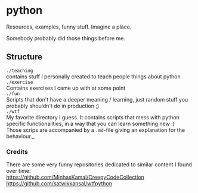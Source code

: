 # python
Resources, examples, funny stuff. Imagine a place.

Somebody probably did those things before me.  

## Structure
`./teaching`  
contains stuff I personally created to teach people things about python  
`./exercise`  
Contains exercises I came up with at some point  
`./fun`  
Scripts that don't have a deeper meaning / learning, just random stuff you probably shouldn't do in production ;)  
`./wtf`  
My favorite directory I guess. It contains scripts that mess with python specific functionalities, in a way that you can learn something new :)  
Those scrips are accompanied by a `.md`-file giving an explanation for the behaviour._

### Credits
There are some very funny repositories dedicated to similar content I found over time:  
https://github.com/MinhasKamal/CreepyCodeCollection  
https://github.com/satwikkansal/wtfpython  

